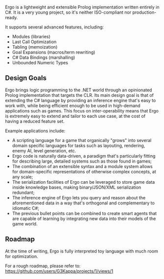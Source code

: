 Ergo is a lightweight and extensible Prolog implementation written entirely in C#.
It is a very young project, so it's neither ISO-compliant nor production-ready. 

It supports several advanced features, including:

- Modules (libraries)
- Last Call Optimization
- Tabling (memoization)
- Goal Expansions (macros/term rewriting)
- C# Data Bindings (marshalling)
- Unbounded Numeric Types

## Design Goals
Ergo brings logic programming to the .NET world through an opinionated Prolog implementation that targets the CLR. Its main design goal is that of extending the C# language by providing an inference engine that's easy to work with, while being efficient enough to be used in high-demand applications such as games. This focus on inter-operability means that Ergo is extremely easy to extend and tailor to each use case, at the cost of having a reduced feature set.

Example applications include: 

- A scripting language for a game that organically "grows" into several domain specific languages for tasks such as layouting, rendering, enemy AI, level generation, etc. 
- Ergo code is naturally data-driven, a paradigm that's particularly fitting for describing large, detailed systems such as those found in games; 
- The combination of an extensible syntax and a module system allows for domain-specific representations of otherwise complex concepts, at any scale; 
- The serialization facilities of Ergo can be leveraged to store game data inside knowledge bases, making binary/JSON/XML serialization redundant; 
- The inference engine of Ergo lets you query and reason about the aforementioned data in a way that's orthogonal and complementary to idiomatic C#;
- The previous bullet points can be combined to create smart agents that are capable of learning by integrating new data into their models of the game world.

## Roadmap
At the time of writing, Ergo is fully interpreted toy language with much room for optimization. 

For a rough roadmap, please refer to: https://github.com/users/G3Kappa/projects/1/views/1
